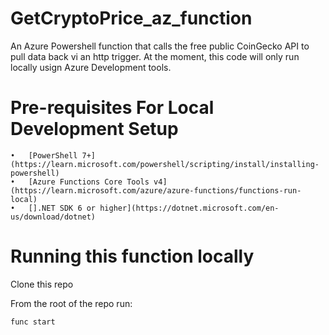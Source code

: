 # GetCryptoPrice_az_function
An Azure Powershell function that calls the free public CoinGecko API to pull data back vi an http trigger.
At the moment, this code will only run locally usign Azure Development tools.

# Pre-requisites For Local Development Setup
	•	[PowerShell 7+](https://learn.microsoft.com/powershell/scripting/install/installing-powershell)
	•	[Azure Functions Core Tools v4](https://learn.microsoft.com/azure/azure-functions/functions-run-local)
	•	[].NET SDK 6 or higher](https://dotnet.microsoft.com/en-us/download/dotnet)


# Running this function locally

Clone this repo

From the root of the repo run:
```
func start
```

